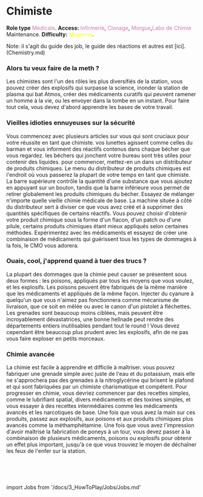 # Chimiste
**Role type** <font color= "#d673b2">Medicale</font>. **Access:** <font color="#d673b2">Infirmerie</font>, <font color="#d673b2">Clonage</font>, <font color="#d673b2">Morgue</font>,<font color="#d673b2">Labo de Chimie</font> Maintenance. **Difficulty:** <font color="Yellow">Moyenne</font>.

Note: il s'agit du guide des job, le guide des réactions et autres est [ici].(Chemistry.md)


### Alors tu veux faire de la meth ?

Les chimistes sont l'un des rôles les plus diversifiés de la station, vous pouvez créer des explosifs qui surpasse la science, inonder la station de plasma qui bat Atmos, créer des médicaments curatifs qui peuvent ramener un homme à la vie, ou les envoyer dans la tombe en un instant. Pour faire tout cela, vous devez d'abord apprendre les bases de votre travail.


### Vieilles idioties ennuyeuses sur la sécurité

Vous commencez avec plusieurs articles sur vous qui sont cruciaux pour votre réussite en tant que chimiste. vos lunettes agissent comme celles du barman et vous informent des réactifs contenus dans chaque bécher que vous regardez. les béchers qui jonchent votre bureau sont très utiles pour contenir des liquides. pour commencer, mettez-en un dans un distributeur de produits chimiques. Le menu du distributeur de produits chimiques est l'endroit où vous passerez la plupart de votre temps en tant que chimiste. La barre supérieure contrôle la quantité d'une substance que vous ajoutez en appuyant sur un bouton, tandis que la barre inférieure vous permet de retirer globalement les produits chimiques du bécher. Essayez de mélanger n'importe quelle vieille chimie médicale de base. La machine située à côté du distributeur sert à diviser ce que vous avez créé et à supprimer des quantités spécifiques de certains réactifs. Vous pouvez choisir d'obtenir votre produit chimique sous la forme d'un flacon, d'un patch ou d'une pilule, certains produits chimiques étant mieux appliqués selon certaines méthodes. Expérimentez avec les médicaments et essayez de créer une combinaison de médicaments qui guérissent tous les types de dommages à la fois, le CMO vous adorera.


### Ouais, cool, j'apprend quand à tuer des trucs ?

La plupart des dommages que la chimie peut causer se présentent sous deux formes : les poisons, appliqués par tous les moyens que vous voulez, et les explosifs. Les poisons peuvent être fabriqués de la même manière que les médicaments et appliqués de la même façon. Injecter du cyanure à quelqu'un que vous n'aimez pas fonctionnera comme mécanisme de livraison, que ce soit en mêlée ou avec le canon d'un pistolet à fléchettes. Les grenades sont beaucoup moins ciblées, mais peuvent être incroyablement dévastatrices, une bonne hellnade peut rendre des départements entiers inutilisables pendant tout le round ! Vous devez cependant être beaucoup plus prudent avec les explosifs, afin de ne pas vous faire exploser en petits morceaux.


### Chimie avancée

La chimie est facile à apprendre et difficile à maîtriser. vous pouvez fabriquer une grenade simple avec juste de l'eau et du potassium, mais elle ne s'approchera pas des grenades à la nitroglycérine qui brisent le plafond et qui sont fabriquées par un chimiste charismatique et compétent. Pour progresser en chimie, vous devriez commencer par des recettes simples, comme le lubrifiant spatial, divers médicaments et des toxines simples, et vous essayer à des recettes intermédiaires comme les médicaments avancés et les narcotiques de base. Une fois que vous avez la main sur ces produits, passez aux explosifs, aux poisons et aux produits chimiques plus avancés comme la méthamphétamine. Une fois que vous avez l'impression d'avoir maîtrisé la fabrication de poneys à un tour, vous devez passer à la combinaison de plusieurs médicaments, poisons ou explosifs pour obtenir un effet plus important, jusqu'à ce que vous trouviez le moyen de déchaîner les feux de l'enfer sur la station.

  <br/>
<br/>
<br/>

import Jobs from '/docs/3_HowToPlay/Jobs/Jobs.md'

<Jobs />

